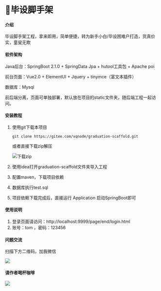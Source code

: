 # 🚀毕设脚手架

#### 介绍
毕设脚手架工程，拿来即用，简单便捷，转为新手小白/毕设困难户打造，货真价实，童叟无欺

#### 软件架构
Java后台：SpringBoot 2.1.0 + SpringData Jpa + hutool工具包 + Apache poi

前台页面：Vue2.0 + ElementUI + Jquery + tinymce（富文本插件）

数据库：Mysql

前后端分离，页面可单独部署，默认放在项目的static文件夹，随后端工程一起访问。


#### 安装教程

1. 使用git下载本项目

    `git clone https://gitee.com/xqnode/graduation-scaffold.git`

    或者直接下载zip解压

    ![下载zip](https://img-blog.csdnimg.cn/20210321072245227.png)

2. 使用idea打开graduation-scaffold文件夹导入工程
2. 配置maven，下载项目依赖
3. 数据库执行test.sql
4. 项目依赖下载完成后，直接运行 Application 启动SpringBoot即可

#### 使用说明

1. 登录页面请访问：http://localhost:9999/page/end/login.html
2. 账号：tom ，密码：123456

#### 问题交流
扫描下方二维码，加我微信

![](https://img-blog.csdnimg.cn/20201030174103759.jpg#pic_center)

#### 请作者喝杯咖啡

![](https://img-blog.csdnimg.cn/2021032107143511.jpg)
